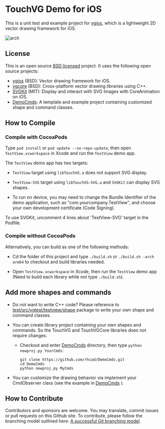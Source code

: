 # TouchVG Demo for iOS

This is a unit test and example project for [vgios](https://github.com/rhcad/vgios), which is a lightweight 2D vector drawing framework for iOS.

![arch](http://touchvg.github.io/images/arch.svg)

## License

This is an open source [BSD licensed](LICENSE) project. It uses the following open source projects:

- [vgios](https://github.com/rhcad/vgios) (BSD): Vector drawing framework for iOS.
- [vgcore](https://github.com/rhcad/vgcore) (BSD): Cross-platform vector drawing libraries using C++.
- [SVGKit](https://github.com/SVGKit/SVGKit) (MIT): Display and interact with SVG Images with CoreAnimation on iOS.
- [DemoCmds](https://github.com/rhcad/DemoCmds): A template and example project containing customized shape and command classes.

## How to Compile

### Compile with CocoaPods

Type `pod install` or `pod update --no-repo-update`, then open `TestView.xcworkspace` in Xcode and run the `TestView` demo app.

The `TestView` demo app has two targets:

- `TestView` target using `libTouchVG.a` does not support SVG display.
- `TestView-SVG` target using `libTouchVG-SVG.a` and `SVGKit` can display SVG shapes.

- To run on device, you may need to change the Bundle Identifier of the demo application, such as "com.yourcompany.TestView", and choose your own development certificate (Code Signing).

To use SVGKit, uncomment 4 lines about 'TestView-SVG' target in the Podfile.


### Compile without CocoaPods

Alternatively, you can build as one of the following methods:

- Cd the folder of this project and type `./build.sh` or `./build.sh -arch arm64` to checkout and build libraries needed.

- Open `TestView.xcworkspace` in Xcode, then run the `TestView` demo app (Need to build each library while not type `./build.sh`).

## Add more shapes and commands

- Do not want to write C++ code? Please reference to [test/src/vgtest/testview/shape](test/src/vgtest/testview/shape) package to write your own shape and command classes.

- You can create library project containing your own shapes and commands. So the TouchVG and TouchVGCore libraries does not require changes.

  - Checkout and enter [DemoCmds](https://github.com/rhcad/DemoCmds) directory, then type `python newproj.py YourCmds`:

     ```shell
     git clone https://github.com/rhcad/DemoCmds.git
     cd DemoCmds
     python newproj.py MyCmds
     ```

- You can customize the drawing behavior via implement your CmdObserver class (see the example in [DemoCmds](https://github.com/rhcad/DemoCmds) ).

## How to Contribute

Contributors and sponsors are welcome. You may translate, commit issues or pull requests on this Github site.
To contribute, please follow the branching model outlined here: [A successful Git branching model](http://nvie.com/posts/a-successful-git-branching-model/).
